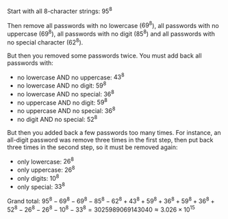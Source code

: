 Start with all $8$-character strings: $95^8$

Then remove all passwords with no lowercase ($69^8$), all passwords with no uppercase ($69^8$), all passwords with no digit ($85^8$) and all passwords with no special character ($62^8$).

But then you removed some passwords twice. You must add back all passwords with:

 - no lowercase AND no uppercase: $43^8$
 - no lowercase AND no digit: $59^8$
 - no lowercase AND no special: $36^8$
 - no uppercase AND no digit: $59^8$
 - no uppercase AND no special: $36^8$
 - no digit AND no special: $52^8$

But then you added back a few passwords too many times. For instance, an all-digit password was remove three times in the first step, then put back three times in the second step, so it must be removed again:

 - only lowercase: $26^8$
 - only uppercase: $26^8$
 - only digits: $10^8$
 - only special: $33^8$

Grand total: $95^8 - 69^8 - 69^8 - 85^8 - 62^8 + 43^8 + 59^8 + 36^8 + 59^8 + 36^8 + 52^8 - 26^8 - 26^8 - 10^8 - 33^8 = 3025989069143040 \approx 3.026\times10^{15}$
